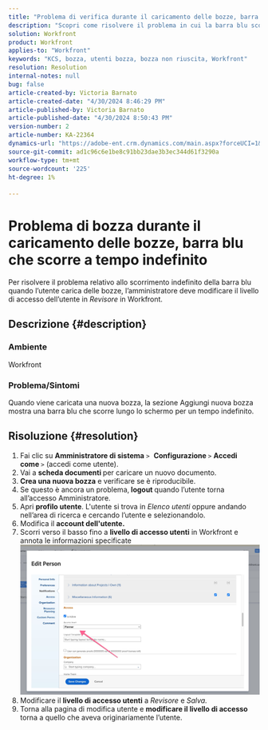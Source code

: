 ```yaml
---
title: "Problema di verifica durante il caricamento delle bozze, barra blu che scorre a tempo indefinito"
description: "Scopri come risolvere il problema in cui la barra blu scorre a tempo indefinito quando carichi le bozze su Workfront."
solution: Workfront
product: Workfront
applies-to: "Workfront"
keywords: "KCS, bozza, utenti bozza, bozza non riuscita, Workfront"
resolution: Resolution
internal-notes: null
bug: false
article-created-by: Victoria Barnato
article-created-date: "4/30/2024 8:46:29 PM"
article-published-by: Victoria Barnato
article-published-date: "4/30/2024 8:50:43 PM"
version-number: 2
article-number: KA-22364
dynamics-url: "https://adobe-ent.crm.dynamics.com/main.aspx?forceUCI=1&pagetype=entityrecord&etn=knowledgearticle&id=bfcf85b5-3207-ef11-9f8a-6045bd0a08d9"
source-git-commit: ad1c96c6e1be8c91bb23dae3b3ec344d61f3290a
workflow-type: tm+mt
source-wordcount: '225'
ht-degree: 1%

---
```


# Problema di bozza durante il caricamento delle bozze, barra blu che scorre a tempo indefinito


Per risolvere il problema relativo allo scorrimento indefinito della barra blu quando l’utente carica delle bozze, l’amministratore deve modificare il livello di accesso dell’utente in *Revisore* in Workfront.

## Descrizione {#description}


### Ambiente

Workfront

### Problema/Sintomi

Quando viene caricata una nuova bozza, la sezione Aggiungi nuova bozza mostra una barra blu che scorre lungo lo schermo per un tempo indefinito.


## Risoluzione {#resolution}


1. Fai clic su <b>Amministratore di sistema</b> `>`  <b>Configurazione </b>`>` <b>Accedi come </b>`>`  (accedi come utente).
2. Vai a <b>scheda documenti </b>per caricare un nuovo documento.
3. <b>Crea una nuova bozza</b> e verificare se è riproducibile.
4. Se questo è ancora un problema,<b> logout </b>quando l’utente torna all’accesso Amministratore.
5. Apri <b>profilo utente</b>. L&#39;utente si trova in *Elenco utenti* oppure andando nell’area di ricerca e cercando l’utente e selezionandolo.
6. Modifica il <b>account dell&#39;utente.</b>
7. Scorri verso il basso fino a <b>livello di accesso utenti</b> in Workfront e annota le informazioni specificate <b>![](assets/793b8303-2615-ee11-8f6e-6045bd0061cb.png)</b>
8. Modificare il <b>livello di accesso utenti</b> a *Revisore* e *Salva.*
9. Torna alla pagina di modifica utente e <b>modificare il livello di accesso</b> torna a quello che aveva originariamente l’utente.

